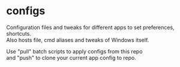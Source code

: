 # configs
Configuration files and tweaks for different apps to set preferences, shortcuts.<br>
Also hosts file, cmd aliases and tweaks of Windows itself.

Use "pull" batch scripts to apply configs from this repo<br>
and "push" to clone your current app config to repo.
